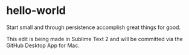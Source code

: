 hello-world
===========

Start small and through persistence accomplish great things for good.

This edit is being made in Sublime Text 2 and will be committed via the GitHub Desktop App for Mac.
